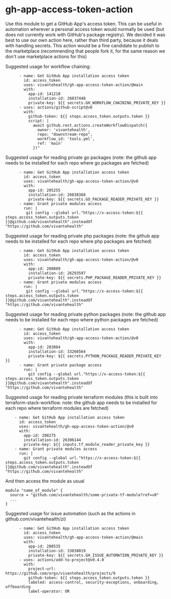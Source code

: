 # gh-app-access-token-action
Use this module to get a GitHub App's access token. This can be useful in automation wherever a personal access token would normally be used (but does not currently work with GitHub's package registry). We decided it was best to use our own action here, rather than third party, because it deals with handling secrets. This action would be a fine candidate to publish to the marketplace (recommending that people fork it, for the same reason we don't use marketplace actions for this)

Suggested usage for workflow chaining:
```
      - name: Get GitHub App installation access token
        id: access_token
        uses: vivantehealth/gh-app-access-token-action/@main
        with:
          app-id: 141210
          installation-id: 26037448
          private-key: ${{ secrets.GH_WORKFLOW_CHAINING_PRIVATE_KEY }}
      - uses: actions/github-script@v6
        with:
          github-token: ${{ steps.access_token.outputs.token }}
          script: |
            await github.rest.actions.createWorkflowDispatch({
              owner: 'vivantehealth',
              repo: "downstream-repo",
              workflow_id: 'tools.yml',
              ref: 'main'
            })"
```

Suggested usage for reading private go packages (note: the github app needs to be installed for each repo where go packages are fetched)
```
      - name: Get GitHub App installation access token
        id: access_token
        uses: vivantehealth/gh-app-access-token-action/@v0
        with:
          app-id: 205255
          installation-id: 26038368
          private-key: ${{ secrets.GO_PACKAGE_READER_PRIVATE_KEY }}
      - name: Grant private modules access
        run: |
         git config --global url."https://x-access-token:${{ steps.access_token.outputs.token }}@github.com/vivantehealth".insteadOf "https://github.com/vivantehealth"
```

Suggested usage for reading private php packages (note: the github app needs to be installed for each repo where php packages are fetched)
```
      - name: Get GitHub App installation access token
        id: access_token
        uses: vivantehealth/gh-app-access-token-action/@v0
        with:
          app-id: 208089
          installation-id: 26293597
          private-key: ${{ secrets.PHP_PACKAGE_READER_PRIVATE_KEY }}
      - name: Grant private modules access
        run: |
         git config --global url."https://x-access-token:${{ steps.access_token.outputs.token }}@github.com/vivantehealth".insteadOf "https://github.com/vivantehealth"
```

Suggested usage for reading private python packages (note: the github app needs to be installed for each repo where python packages are fetched)
```
      - name: Get GitHub App installation access token
        id: access_token
        uses: vivantehealth/gh-app-access-token-action/@v0
        with:
          app-id: 283084
          installation-id: 33266564
          private-key: ${{ secrets.PYTHON_PACKAGE_READER_PRIVATE_KEY }}
      - name: Grant private package access
        run: |
          git config --global url."https://x-access-token:${{ steps.access_token.outputs.token }}@github.com/vivantehealth".insteadOf "https://github.com/vivantehealth"
```

Suggested usage for reading private terraform modules (this is built into terraform-stack-workflow. note: the github app needs to be installed for each repo where terraform modules are fetched)
```
    - name: Get GitHub App installation access token
      id: access_token
      uses: vivantehealth/gh-app-access-token-action/@v0
      with:
        app-id: 208275
        installation-id: 26306144
        private-key: ${{ inputs.tf_module_reader_private_key }}
    - name: Grant private modules access
      run: |
        git config --global url."https://x-access-token:${{ steps.access_token.outputs.token }}@github.com/vivantehealth".insteadOf "https://github.com/vivantehealth"
```

And then access the module as usual

```
module "name_of_module" {
  source = "github.com/vivantehealth/some-private-tf-module?ref=v0"
  ...
}
```


Suggested usage for issue automation (such as the actions in github.com/vivantehealth/zi)
```
      - name: Get GitHub App installation access token
        id: access_token
        uses: vivantehealth/gh-app-access-token-action/@main
        with:
          app-id: 280535
          installation-id: 33038019
          private-key: ${{ secrets.GH_ISSUE_AUTOMATION_PRIVATE_KEY }}
      - uses: actions/add-to-project@v0.4.0
        with:
          project-url: https://github.com/orgs/vivantehealth/projects/9
          github-token: ${{ steps.access_token.outputs.token }}
          labeled: access-control, security-exceptions, onboarding, offboarding
          label-operator: OR
```

